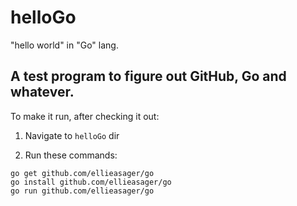 # helloGo

"hello world" in "Go" lang.

## A test program to figure out GitHub, Go and whatever.

To make it run, after checking it out:

1. Navigate to `helloGo` dir

2. Run these commands:

```
go get github.com/ellieasager/go
go install github.com/ellieasager/go
go run github.com/ellieasager/go
```
